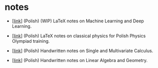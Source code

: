 # notes

* [[link](https://barhanc.github.io/notes/deep-learning/main.pdf)] (Polish) (WIP) LaTeX notes on
  Machine Learning and Deep Learning.

* [[link](https://barhanc.github.io/notes/physics-olympiad/main.pdf)] (Polish) LaTeX notes on
  classical physics for Polish Physics Olympiad training.

* [[link](https://barhanc.github.io/notes/math/am.pdf)] (Polish) Handwritten notes on
  Single and Multivariate Calculus.

* [[link](https://barhanc.github.io/notes/math/alg.pdf)] (Polish) Handwritten notes on
  Linear Algebra and Geometry.
